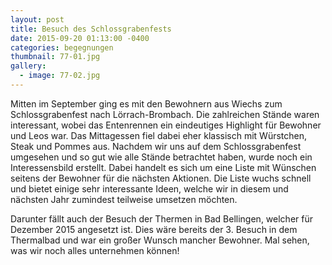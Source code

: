 ```yaml
---
layout: post
title: Besuch des Schlossgrabenfests
date: 2015-09-20 01:13:00 -0400
categories: begegnungen
thumbnail: 77-01.jpg
gallery:
  - image: 77-02.jpg
---
```

Mitten im September ging es mit den Bewohnern aus Wiechs zum Schlossgrabenfest nach Lörrach-Brombach. Die zahlreichen Stände waren interessant, wobei das Entenrennen ein eindeutiges Highlight für Bewohner und Leos war. Das Mittagessen fiel dabei eher klassisch mit Würstchen, Steak und Pommes aus. Nachdem wir uns auf dem Schlossgrabenfest umgesehen und so gut wie alle Stände betrachtet haben, wurde noch ein Interessensbild erstellt. Dabei handelt es sich um eine Liste mit Wünschen seitens der Bewohner für die nächsten Aktionen. Die Liste wuchs schnell und bietet einige sehr interessante Ideen, welche wir in diesem und nächsten Jahr zumindest teilweise umsetzen möchten.

Darunter fällt auch der Besuch der Thermen in Bad Bellingen, welcher für Dezember 2015 angesetzt ist. Dies wäre bereits der 3. Besuch in dem Thermalbad und war ein großer Wunsch mancher Bewohner. Mal sehen, was wir noch alles unternehmen können!